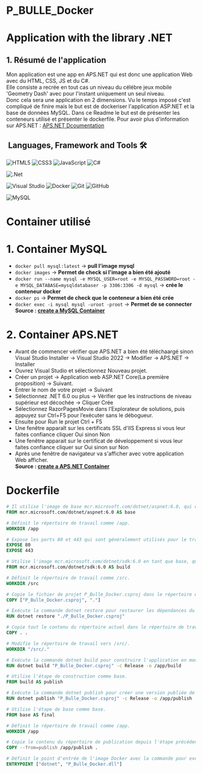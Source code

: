 # P_BULLE_Docker
Application with the library .NET
======
## 1. Résumé de l'application
Mon application est une app en APS.NET qui est donc une application Web avec du HTML, CSS, JS et du C#.  
Elle consiste a recrée en tout cas un niveau du célébre jeux mobile 'Geometry Dash' avec pour l'instant uniquement un seul niveau.  
Donc cela sera une application en 2 dimensions. 
Vu le temps imposé c'est compliqué de finire mais le but est de dockeriser l'application ASP.NET et la base de données MySQL.
Dans ce Readme le but est de présenter les conteneurs utilisé et présenter le dockerfile.
Pour avoir plus d'information sur APS.NET : [APS.NET Dcoumentation](https://dotnet.microsoft.com/en-us/apps/aspnet)

&nbsp;Languages, Framework and Tools 🛠
------
![HTML5](https://img.shields.io/badge/html5-%23E34F26.svg?&style=for-the-badge&logo=html5&logoColor=white)
![CSS3](https://img.shields.io/badge/css3-%231572B6.svg?&style=for-the-badge&logo=css3&logoColor=white)
![JavaScript](https://img.shields.io/badge/javascript-%23F7DF1E.svg?&style=for-the-badge&logo=javascript&logoColor=black)
![C#](https://img.shields.io/badge/c%23-%23239120.svg?style=for-the-badge&logo=csharp&logoColor=white)

![.Net](https://img.shields.io/badge/.NET-5C2D91?style=for-the-badge&logo=.net&logoColor=white)

![Visual Studio](https://img.shields.io/badge/Visual%20Studio-5C2D91.svg?style=for-the-badge&logo=visual-studio&logoColor=white)
![Docker](https://img.shields.io/badge/docker-%230db7ed.svg?style=for-the-badge&logo=docker&logoColor=white)
![Git](https://img.shields.io/badge/git-%23F05033.svg?style=for-the-badge&logo=git&logoColor=white)
![GitHub](https://img.shields.io/badge/github-%23121011.svg?style=for-the-badge&logo=github&logoColor=white)

![MySQL](https://img.shields.io/badge/mysql-%2300f.svg?style=for-the-badge&logo=mysql&logoColor=white)
        
Container utilisé
======
# 1. Container MySQL
* `docker pull mysql:latest` -> **pull l'image mysql**  
* `docker images` -> **Permet de check si l'image a bien été ajouté**  
* `docker run --name mysql -e MYSQL_USER=root -e MYSQL_PASSWORD=root -e MYSQL_DATABASE=mysqldatabaser -p 3306:3306 -d mysql` -> **crée le conteneur docker**   
* `docker ps` -> **Permet de check que le conteneur a bien été crée**
* `docker exec -i mysql mysql -uroot -proot` -> **Permet de se connecter**
**Source : [create a MySQL Container](https://www.devgi.com/2018/11/install-mysql-docker-windows.html)**  
# 2. Container APS.NET
* Avant de commencer vérifier que APS.NET a bien été téléchaargé sinon Visual Studio Installer -> Visual Studio 2022 -> Modifier -> APS.NET -> Installer
* Ouvrez Visual Studio et sélectionnez Nouveau projet.
* Créer un projet -> Application web ASP.NET Core(La première proposition) -> Suivant.
* Entrer le nom de votre projet -> Suivant
* Sélectionnez .NET 6.0 ou plus -> Vérifier que les instructions de niveau supérieur est décochée -> Cliquer Crée
* Sélectionnez RazorPagesMovie dans l’Explorateur de solutions, puis appuyez sur Ctrl+F5 pour l’exécuter sans le débogueur.
* Ensuite pour Run le projet Ctrl + F5
* Une fenêtre apparaît sur les certificats SSL d'IIS Express si vous leur faites confiance cliquer Oui sinon Non
* Une fenêtre apparait sur le certificat de développement si vous leur faites confiance cliquer sur Oui sinon sur Non
* Après une fenêtre de navigateur va s'afficher avec votre application Web afficher.  
**Source : [create a APS.NET Container](https://learn.microsoft.com/fr-fr/aspnet/core/tutorials/razor-pages/razor-pages-start?view=aspnetcore-8.0&tabs=visual-studio)**

Dockerfile
======
```dockerfile
# Il utilise l'image de base mcr.microsoft.com/dotnet/aspnet:6.0, qui contient l'environnement d'exécution ASP.NET Core.
FROM mcr.microsoft.com/dotnet/aspnet:6.0 AS base

# Définit le répertoire de travail comme /app.
WORKDIR /app

# Expose les ports 80 et 443 qui sont généralement utilisés pour le trafic HTTP et HTTPS.
EXPOSE 80
EXPOSE 443

# Utilise l'image mcr.microsoft.com/dotnet/sdk:6.0 en tant que base, qui contient l'environnement de développement .NET Core.
FROM mcr.microsoft.com/dotnet/sdk:6.0 AS build

# Définit le répertoire de travail comme /src.
WORKDIR /src

# Copie le fichier de projet P_Bulle_Docker.csproj dans le répertoire de travail.
COPY ["P_Bulle_Docker.csproj", "."]

# Exécute la commande dotnet restore pour restaurer les dépendances du projet.
RUN dotnet restore "./P_Bulle_Docker.csproj"

# Copie tout le contenu du répertoire actuel dans le répertoire de travail.
COPY . .

# Modifie le répertoire de travail vers /src/.
WORKDIR "/src/."

# Exécute la commande dotnet build pour construire l'application en mode Release et la place dans le répertoire /app/build.
RUN dotnet build "P_Bulle_Docker.csproj" -c Release -o /app/build

# Utilise l'étape de construction comme base.
FROM build AS publish

# Exécute la commande dotnet publish pour créer une version publiée de l'application dans le répertoire /app/publish.
RUN dotnet publish "P_Bulle_Docker.csproj" -c Release -o /app/publish

# Utilise l'étape de base comme base.
FROM base AS final

# Définit le répertoire de travail comme /app.
WORKDIR /app

# Copie le contenu du répertoire de publication depuis l'étape précédente.
COPY --from=publish /app/publish .

# Définit le point d'entrée de l'image Docker avec la commande pour exécuter l'application ASP.NET Core.
ENTRYPOINT ["dotnet", "P_Bulle_Docker.dll"]
```
